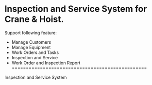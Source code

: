 Inspection and Service System for Crane & Hoist.
================================================
Support following feature:
 * Manage Customers
 * Manage Equipment
 * Work Orders and Tasks
 * Inspection and Service
 * Work Order and Inspection Report
================================================

Inspection and Service System
